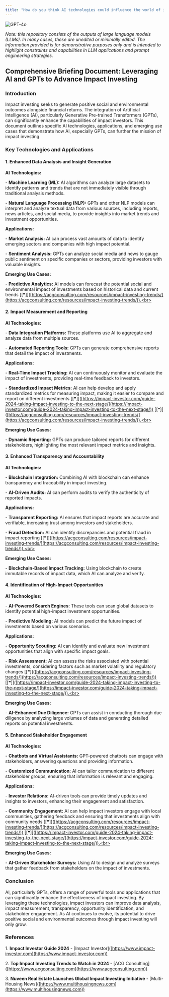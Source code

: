 ```yaml
---
title: "How do you think AI technologies could influence the world of impact investing"
---
```

![GPT-4o](https://img.shields.io/badge/GPT--4o-3333FF?style=for-the-badge&logo=openai&logoColor=white)



*Note: this repository consists of the outputs of large language models (LLMs). In many cases, these are unedited or minimally edited. The information provided is for demonstrative purposes only and is intended to highlight constraints and capabilities in LLM applications and prompt engineering strategies.*



## Comprehensive Briefing Document: Leveraging AI and GPTs to Advance Impact Investing<br>

### Introduction<br>

Impact investing seeks to generate positive social and environmental outcomes alongside financial returns. The integration of Artificial Intelligence (AI), particularly Generative Pre-trained Transformers (GPTs), can significantly enhance the capabilities of impact investors. This document outlines specific AI technologies, applications, and emerging use cases that demonstrate how AI, especially GPTs, can further the mission of impact investing.<br>

### Key Technologies and Applications<br>

#### 1. Enhanced Data Analysis and Insight Generation<br>

**AI Technologies:**

\- **Machine Learning (ML):** AI algorithms can analyze large datasets to identify patterns and trends that are not immediately visible through traditional analysis methods.

\- **Natural Language Processing (NLP):** GPTs and other NLP models can interpret and analyze textual data from various sources, including reports, news articles, and social media, to provide insights into market trends and investment opportunities.<br>

**Applications:**

\- **Market Analysis:** AI can process vast amounts of data to identify emerging sectors and companies with high impact potential.

\- **Sentiment Analysis:** GPTs can analyze social media and news to gauge public sentiment on specific companies or sectors, providing investors with valuable insights.<br>

**Emerging Use Cases:**

\- **Predictive Analytics:** AI models can forecast the potential social and environmental impact of investments based on historical data and current trends \[\[❞\]\]([https://acgconsulting.com/resources/impact-investing-trends/](https://acgconsulting.com/resources/impact-investing-trends/)).<br>

#### 2. Impact Measurement and Reporting<br>

**AI Technologies:**

\- **Data Integration Platforms:** These platforms use AI to aggregate and analyze data from multiple sources.

\- **Automated Reporting Tools:** GPTs can generate comprehensive reports that detail the impact of investments.<br>

**Applications:**

\- **Real-Time Impact Tracking:** AI can continuously monitor and evaluate the impact of investments, providing real-time feedback to investors.

\- **Standardized Impact Metrics:** AI can help develop and apply standardized metrics for measuring impact, making it easier to compare and report on different investments \[\[❞\]\]([https://impact-investor.com/guide-2024-taking-impact-investing-to-the-next-stage/](https://impact-investor.com/guide-2024-taking-impact-investing-to-the-next-stage/)) \[\[❞\]\]([https://acgconsulting.com/resources/impact-investing-trends/](https://acgconsulting.com/resources/impact-investing-trends/)).<br>

**Emerging Use Cases:**

\- **Dynamic Reporting:** GPTs can produce tailored reports for different stakeholders, highlighting the most relevant impact metrics and insights.<br>

#### 3. Enhanced Transparency and Accountability<br>

**AI Technologies:**

\- **Blockchain Integration:** Combining AI with blockchain can enhance transparency and traceability in impact investing.

\- **AI-Driven Audits:** AI can perform audits to verify the authenticity of reported impacts.<br>

**Applications:**

\- **Transparent Reporting:** AI ensures that impact reports are accurate and verifiable, increasing trust among investors and stakeholders.

\- **Fraud Detection:** AI can identify discrepancies and potential fraud in impact reporting \[\[❞\]\]([https://acgconsulting.com/resources/impact-investing-trends/](https://acgconsulting.com/resources/impact-investing-trends/)).<br>

**Emerging Use Cases:**

\- **Blockchain-Based Impact Tracking:** Using blockchain to create immutable records of impact data, which AI can analyze and verify.<br>

#### 4. Identification of High-Impact Opportunities<br>

**AI Technologies:**

\- **AI-Powered Search Engines:** These tools can scan global datasets to identify potential high-impact investment opportunities.

\- **Predictive Modeling:** AI models can predict the future impact of investments based on various scenarios.<br>

**Applications:**

\- **Opportunity Scouting:** AI can identify and evaluate new investment opportunities that align with specific impact goals.

\- **Risk Assessment:** AI can assess the risks associated with potential investments, considering factors such as market volatility and regulatory changes \[\[❞\]\]([https://acgconsulting.com/resources/impact-investing-trends/](https://acgconsulting.com/resources/impact-investing-trends/)) \[\[❞\]\]([https://impact-investor.com/guide-2024-taking-impact-investing-to-the-next-stage/](https://impact-investor.com/guide-2024-taking-impact-investing-to-the-next-stage/)).<br>

**Emerging Use Cases:**

\- **AI-Enhanced Due Diligence:** GPTs can assist in conducting thorough due diligence by analyzing large volumes of data and generating detailed reports on potential investments.<br>

#### 5. Enhanced Stakeholder Engagement<br>

**AI Technologies:**

\- **Chatbots and Virtual Assistants:** GPT-powered chatbots can engage with stakeholders, answering questions and providing information.

\- **Customized Communication:** AI can tailor communication to different stakeholder groups, ensuring that information is relevant and engaging.<br>

**Applications:**

\- **Investor Relations:** AI-driven tools can provide timely updates and insights to investors, enhancing their engagement and satisfaction.

\- **Community Engagement:** AI can help impact investors engage with local communities, gathering feedback and ensuring that investments align with community needs \[\[❞\]\]([https://acgconsulting.com/resources/impact-investing-trends/](https://acgconsulting.com/resources/impact-investing-trends/)) \[\[❞\]\]([https://impact-investor.com/guide-2024-taking-impact-investing-to-the-next-stage/](https://impact-investor.com/guide-2024-taking-impact-investing-to-the-next-stage/)).<br>

**Emerging Use Cases:**

\- **AI-Driven Stakeholder Surveys:** Using AI to design and analyze surveys that gather feedback from stakeholders on the impact of investments.<br>

### Conclusion<br>

AI, particularly GPTs, offers a range of powerful tools and applications that can significantly enhance the effectiveness of impact investing. By leveraging these technologies, impact investors can improve data analysis, impact measurement, transparency, opportunity identification, and stakeholder engagement. As AI continues to evolve, its potential to drive positive social and environmental outcomes through impact investing will only grow.<br>

### References

1\. **Impact Investor Guide 2024** - \[Impact Investor\]([https://www.impact-investor.com](https://www.impact-investor.com))

2\. **Top Impact Investing Trends to Watch in 2024** - \[ACG Consulting\]([https://www.acgconsulting.com](https://www.acgconsulting.com))

3\. **Nuveen Real Estate Launches Global Impact Investing Initiative** - \[Multi-Housing News\]([https://www.multihousingnews.com](https://www.multihousingnews.com))